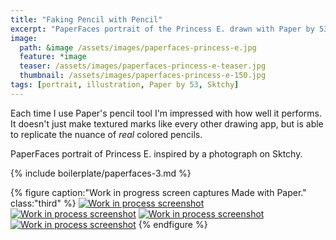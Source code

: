 ```yaml
---
title: "Faking Pencil with Pencil"
excerpt: "PaperFaces portrait of the Princess E. drawn with Paper by 53 on an iPad."
image: 
  path: &image /assets/images/paperfaces-princess-e.jpg 
  feature: *image
  teaser: /assets/images/paperfaces-princess-e-teaser.jpg
  thumbnail: /assets/images/paperfaces-princess-e-150.jpg
tags: [portrait, illustration, Paper by 53, Sktchy]
---
```


Each time I use Paper's pencil tool I'm impressed with how well it performs. It doesn't just make textured marks like every other drawing app, but is able to replicate the nuance of *real* colored pencils.

PaperFaces portrait of Princess E. inspired by a photograph on Sktchy.

{% include boilerplate/paperfaces-3.md %}

{% figure caption:"Work in progress screen captures Made with Paper." class:"third" %}
[![Work in process screenshot](/assets/images/paperfaces-princess-e-process-1-600.jpg)](/assets/images/paperfaces-princess-e-process-1-lg.jpg) [![Work in process screenshot](/assets/images/paperfaces-princess-e-process-2-600.jpg)](/assets/images/paperfaces-princess-e-process-2-lg.jpg) [![Work in process screenshot](/assets/images/paperfaces-princess-e-process-3-600.jpg)](/assets/images/paperfaces-princess-e-process-3-lg.jpg) [![Work in process screenshot](/assets/images/paperfaces-princess-e-process-4-600.jpg)](/assets/images/paperfaces-princess-e-process-4-lg.jpg)
{% endfigure %}

